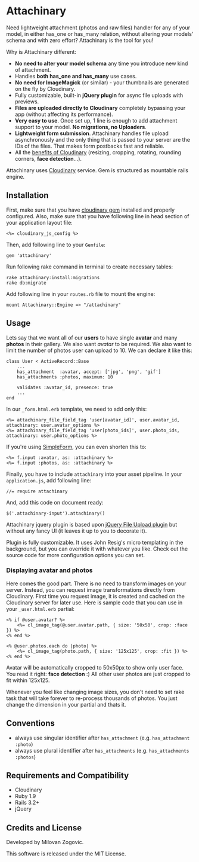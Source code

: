 # Attachinary

Need lightweight attachment (photos and raw files) handler for any of your model, in either has\_one or has\_many relation, without altering your models' schema and with zero effort? Attachinary is the tool for you!

Why is Attachinary different:

* **No need to alter your model schema** any time you introduce new kind of attachment.
* Handles **both has\_one and has\_many** use cases.
* **No need for ImageMagick** (or similar) - your thumbnails are generated on the fly by Cloudinary.
* Fully customizable, built-in **jQuery plugin** for async file uploads with previews.
* **Files are uploaded directly to Cloudinary** completely bypassing your app (without affecting its performance).
* **Very easy to use**. Once set up, 1 line is enough to add attachment support to your model. **No migrations, no Uploaders**.
* **Lightweight form submission**. Attachinary handles file upload asynchronously and the only thing that is passed to your server are the IDs of the files. That makes form postbacks fast and reliable.
* All the [benefits of Cloudinary](http://cloudinary.com/documentation/image_transformations) (resizing, cropping, rotating, rounding corners, **face detection**...).

Attachinary uses [Cloudinary](http://cloudinary.com) service. Gem is structured as mountable rails engine.


## Installation

First, make sure that you have [cloudinary gem](https://github.com/cloudinary/cloudinary_gem) installed and properly configured. Also, make sure that you have following line in head section of your application layout file:

	<%= cloudinary_js_config %>

Then, add following line to your `Gemfile`:

    gem 'attachinary'

Run following rake command in terminal to create necessary tables:

	rake attachinary:install:migrations
	rake db:migrate

Add following line in your `routes.rb` file to mount the engine:

	mount Attachinary::Engine => "/attachinary"




## Usage

Lets say that we want all of our **users** to have single **avatar** and many **photos** in their gallery. We also want *avatar* to be required. We also want to limit the number of photos user can upload to 10. We can declare it like this:

	class User < ActiveRecord::Base
		...
		has_attachment  :avatar, accept: ['jpg', 'png', 'gif']
		has_attachments :photos, maximum: 10

		validates :avatar_id, presence: true
		...
	end

In our `_form.html.erb` template, we need to add only this:

	<%= attachinary_file_field_tag 'user[avatar_id]', user.avatar_id, attachinary: user.avatar_options %>
	<%= attachinary_file_field_tag 'user[photo_ids]', user.photo_ids, attachinary: user.photo_options %>

If you're using [SimpleForm](https://github.com/plataformatec/simple_form), you can even shorten this to:

	<%= f.input :avatar, as: :attachinary %>
	<%= f.input :photos, as: :attachinary %>

Finally, you have to include `attachinary` into your asset pipeline. In your `application.js`, add following line:

	//= require attachinary

And, add this code on document ready:

	$('.attachinary-input').attachinary()

Attachinary jquery plugin is based upon [jQuery File Upload plugin](https://github.com/blueimp/jQuery-File-Upload) but without any fancy UI (it leaves it up to you to decorate it).

Plugin is fully customizable. It uses John Resig's micro templating in the background, but you can override it with whatever you like. Check out the source code for more configuration options you can set.

### Displaying avatar and photos

Here comes the good part. There is no need to transform images on your server. Instead, you can request image transformations directly from Cloudinary. First time you request image, it is created and cached on the Cloudinary server for later use. Here is sample code that you can use in your `_user.html.erb` partial:

	<% if @user.avatar? %>
		<%= cl_image_tag(@user.avatar.path, { size: '50x50', crop: :face }) %>
	<% end %>

	<% @user.photos.each do |photo| %>
		<%= cl_image_tag(photo.path, { size: '125x125', crop: :fit }) %>
	<% end %>

Avatar will be automatically cropped to 50x50px to show only user face. You read it right: **face detection** :) All other user photos are just cropped to fit within 125x125.

Whenever you feel like changing image sizes, you don't need to set rake task that will take forever to re-process thousands of photos. You just change the dimension in your partial and thats it.


## Conventions

* always use singular identifier after `has_attachment` (e.g. `has_attachment :photo`)
* always use plural identifier after `has_attachments` (e.g. `has_attachments :photos`)


## Requirements and Compatibility

* Cloudinary
* Ruby 1.9
* Rails 3.2+
* jQuery


## Credits and License

Developed by Milovan Zogovic.

This software is released under the MIT License.
